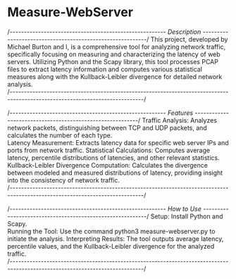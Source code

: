 # Measure-WebServer
/*------------------------------------------------------- Description ----------------------------------------------------------*/
This project, developed by Michael Burton and I, is a comprehensive tool for analyzing network traffic, specifically focusing 
on measuring and characterizing the latency of web servers. Utilizing Python and the Scapy library, this tool processes PCAP 
files to extract latency information and computes various statistical measures along with the Kullback-Leibler divergence for 
detailed network analysis.                                                                                                       
/*-----------------------------------------------------------------------------------------------------------------------------*/


/*------------------------------------------------------- Features ----------------------------------------------------------*/
Traffic Analysis: Analyzes network packets, distinguishing between TCP and UDP packets, and calculates the number of each type.                                                       
Latency Measurement: Extracts latency data for specific web server IPs and ports from network traffic.
Statistical Calculations: Computes average latency, percentile distributions of latencies, and other relevant statistics.
Kullback-Leibler Divergence Computation: Calculates the divergence between modeled and measured distributions of latency, 
providing insight into the consistency of network traffic.                                                                      
/*-----------------------------------------------------------------------------------------------------------------------------*/

/*------------------------------------------------------- How to Use ----------------------------------------------------------*/
Setup: Install Python and Scapy.                                                                                        
Running the Tool: Use the command python3 measure-webserver.py <input-file> <server-ip> <server-port> to initiate the analysis.
Interpreting Results: The tool outputs average latency, percentile values, and the Kullback-Leibler divergence for the analyzed 
traffic.                                                                              
/*-----------------------------------------------------------------------------------------------------------------------------*/


